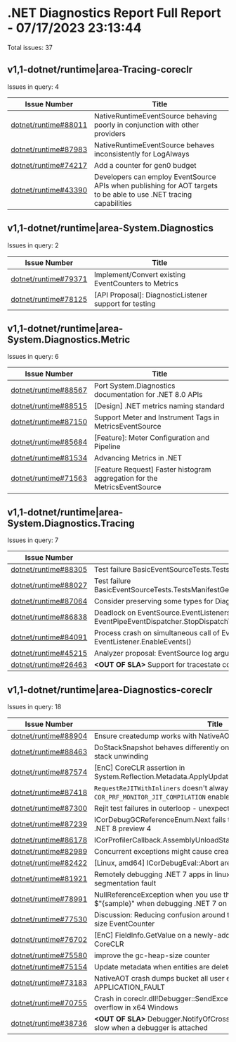 # .NET Diagnostics Report Full Report - 07/17/2023 23:13:44

Total issues: 37

## v1,1-dotnet/runtime|area-Tracing-coreclr

Issues in query: 4

| **Issue Number** | **Title** |
| :--------------: | --------- |
| [dotnet/runtime#88011](https://github.com/dotnet/runtime/issues/88011) | NativeRuntimeEventSource behaving poorly in conjunction with other providers |
| [dotnet/runtime#87983](https://github.com/dotnet/runtime/issues/87983) | NativeRuntimeEventSource behaves inconsistently for LogAlways |
| [dotnet/runtime#74217](https://github.com/dotnet/runtime/issues/74217) | Add a counter for gen0 budget |
| [dotnet/runtime#43390](https://github.com/dotnet/runtime/issues/43390) | Developers can employ EventSource APIs when publishing for AOT targets to be able to use .NET tracing capabilities |

## v1,1-dotnet/runtime|area-System.Diagnostics

Issues in query: 2

| **Issue Number** | **Title** |
| :--------------: | --------- |
| [dotnet/runtime#79371](https://github.com/dotnet/runtime/issues/79371) | Implement/Convert existing EventCounters to Metrics |
| [dotnet/runtime#78125](https://github.com/dotnet/runtime/issues/78125) | [API Proposal]: DiagnosticListener support for testing |

## v1,1-dotnet/runtime|area-System.Diagnostics.Metric

Issues in query: 6

| **Issue Number** | **Title** |
| :--------------: | --------- |
| [dotnet/runtime#88567](https://github.com/dotnet/runtime/issues/88567) | Port System.Diagnostics documentation for .NET 8.0 APIs |
| [dotnet/runtime#88515](https://github.com/dotnet/runtime/issues/88515) | [Design] .NET metrics naming standard |
| [dotnet/runtime#87150](https://github.com/dotnet/runtime/issues/87150) | Support Meter and Instrument Tags in MetricsEventSource |
| [dotnet/runtime#85684](https://github.com/dotnet/runtime/issues/85684) | [Feature]: Meter Configuration and Pipeline |
| [dotnet/runtime#81534](https://github.com/dotnet/runtime/issues/81534) | Advancing Metrics in .NET |
| [dotnet/runtime#71563](https://github.com/dotnet/runtime/issues/71563) | [Feature Request] Faster histogram aggregation for the MetricsEventSource |

## v1,1-dotnet/runtime|area-System.Diagnostics.Tracing

Issues in query: 7

| **Issue Number** | **Title** |
| :--------------: | --------- |
| [dotnet/runtime#88305](https://github.com/dotnet/runtime/issues/88305) | Test failure BasicEventSourceTests.TestsWrite.Test_Write_T_ETW |
| [dotnet/runtime#88027](https://github.com/dotnet/runtime/issues/88027) | Test failure BasicEventSourceTests.TestsManifestGeneration.Test_EventSource_EtwManifestGenerationRollover |
| [dotnet/runtime#87064](https://github.com/dotnet/runtime/issues/87064) | Consider preserving some types for DiagnosticSource to work with dotnet-monitor in NativeAOT |
| [dotnet/runtime#86838](https://github.com/dotnet/runtime/issues/86838) | Deadlock on EventSource.EventListenersLock between EventPipeEventDispatcher.StopDispatchTask() and EventSource.Initialize() |
| [dotnet/runtime#84091](https://github.com/dotnet/runtime/issues/84091) | Process crash on simultaneous call of EventListener.DisposeOnShutdown() and EventListener.EnableEvents() |
| [dotnet/runtime#45215](https://github.com/dotnet/runtime/issues/45215) | Analyzer proposal: EventSource log argument guarding |
| [dotnet/runtime#26463](https://github.com/dotnet/runtime/issues/26463) | **\<OUT OF SLA\>** Support for tracestate collection in Activity of DiagnosticSource |

## v1,1-dotnet/runtime|area-Diagnostics-coreclr

Issues in query: 18

| **Issue Number** | **Title** |
| :--------------: | --------- |
| [dotnet/runtime#88904](https://github.com/dotnet/runtime/issues/88904) | Ensure createdump works with NativeAOT applications |
| [dotnet/runtime#88463](https://github.com/dotnet/runtime/issues/88463) | DoStackSnapshot behaves differently on Windows x86 and x64 WRT stack unwinding |
| [dotnet/runtime#87574](https://github.com/dotnet/runtime/issues/87574) | [EnC] CoreCLR assertion in System.Reflection.Metadata.ApplyUpdateTest.TestGenericAddStaticField |
| [dotnet/runtime#87418](https://github.com/dotnet/runtime/issues/87418) | `RequestReJITWithInliners` doesn't always trigger a rejit without `COR_PRF_MONITOR_JIT_COMPILATION` enabled |
| [dotnet/runtime#87300](https://github.com/dotnet/runtime/issues/87300) | Rejit test failures in outerloop - unexpected counts |
| [dotnet/runtime#87239](https://github.com/dotnet/runtime/issues/87239) | ICorDebugGCReferenceEnum.Next fails to return stack references in .NET 8 preview 4 |
| [dotnet/runtime#86178](https://github.com/dotnet/runtime/issues/86178) | ICorProfilerCallback.AssemblyUnloadStarted is never called |
| [dotnet/runtime#82989](https://github.com/dotnet/runtime/issues/82989) | Concurrent exceptions might cause createdump to fail |
| [dotnet/runtime#82422](https://github.com/dotnet/runtime/issues/82422) | [Linux, amd64] ICorDebugEval::Abort are broken. |
| [dotnet/runtime#81921](https://github.com/dotnet/runtime/issues/81921) | Remotely debugging .NET 7 apps in linux-arm environments causes segmentation fault |
| [dotnet/runtime#78991](https://github.com/dotnet/runtime/issues/78991) | NullReferenceException when you use the short format of string.format $"{sample}" when debugging .NET 7 on x64 macOS |
| [dotnet/runtime#77530](https://github.com/dotnet/runtime/issues/77530) | Discussion: Reducing confusion around the System.Runtime gc-heap-size EventCounter |
| [dotnet/runtime#76702](https://github.com/dotnet/runtime/issues/76702) | [EnC] FieldInfo.GetValue on a newly-added ValueType field crashes CoreCLR |
| [dotnet/runtime#75580](https://github.com/dotnet/runtime/issues/75580) | improve the gc-heap-size counter |
| [dotnet/runtime#75154](https://github.com/dotnet/runtime/issues/75154) | Update metadata when entities are deleted by an EnC edit |
| [dotnet/runtime#73183](https://github.com/dotnet/runtime/issues/73183) | NativeAOT crash dumps bucket all user exceptions as APPLICATION_FAULT |
| [dotnet/runtime#70755](https://github.com/dotnet/runtime/issues/70755) | Crash in coreclr.dll!Debugger::SendException while processing stack overflow in x64 Windows |
| [dotnet/runtime#38736](https://github.com/dotnet/runtime/issues/38736) | **\<OUT OF SLA\>** Debugger.NotifyOfCrossThreadDependency can be slow when a debugger is attached |

